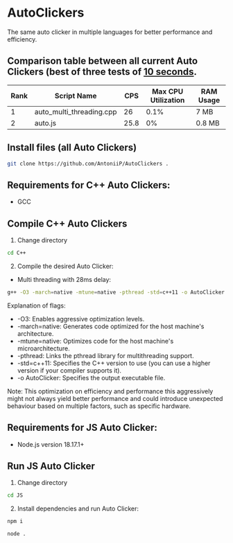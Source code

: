 # AutoClickers
The same auto clicker in multiple languages for better performance and efficiency.

## Comparison table between all current Auto Clickers (best of three tests of [10 seconds](https://cpstest.org/).
| Rank | Script Name                | CPS   | Max CPU Utilization | RAM Usage |
|------|----------------------------|-------|---------------------|-----------|
| 1    | auto_multi_threading.cpp   | 26    | 0.1%                | 7 MB      |
| 2    | auto.js                    | 25.8  | 0%                  | 0.8 MB    |


## Install files (all Auto Clickers)
```bash
git clone https://github.com/AntoniiP/AutoClickers .
```
## Requirements for C++ Auto Clickers:
- GCC
  
## Compile C++ Auto Clickers
1. Change directory
```bash
cd C++
```
2. Compile the desired Auto Clicker:
- Multi threading with 28ms delay:
```bash
g++ -O3 -march=native -mtune=native -pthread -std=c++11 -o AutoClicker auto_multi_threading.cpp
```
Explanation of flags:

- -O3: Enables aggressive optimization levels.
- -march=native: Generates code optimized for the host machine's architecture.
- -mtune=native: Optimizes code for the host machine's microarchitecture.
- -pthread: Links the pthread library for multithreading support.
- -std=c++11: Specifies the C++ version to use (you can use a higher version if your compiler supports it).
- -o AutoClicker: Specifies the output executable file.

Note: This optimization on efficiency and performance this aggressively might not always yield better performance and could introduce unexpected behaviour based on multiple factors, such as specific hardware. 

## Requirements for JS Auto Clicker:
- Node.js version 18.17.1+

## Run JS Auto Clicker
1. Change directory
```bash
cd JS
```
2. Install dependencies and run Auto Clicker:
```bash
npm i
```
```bash
node .
```


